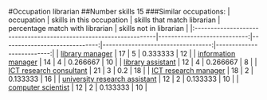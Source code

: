 #Occupation librarian
##Number skills 15
###Similar occupations:
| occupation                                                        |   skills in this occupation |   skills that match librarian |   percentage match with librarian |   skills not in librarian |
|:------------------------------------------------------------------|----------------------------:|------------------------------:|----------------------------------:|--------------------------:|
| [library manager](library_manager.md)                             |                          17 |                             5 |                          0.333333 |                        12 |
| [information manager](information_manager.md)                     |                          14 |                             4 |                          0.266667 |                        10 |
| [library assistant](library_assistant.md)                         |                          12 |                             4 |                          0.266667 |                         8 |
| [ICT research consultant](ICT_research_consultant.md)             |                          21 |                             3 |                          0.2      |                        18 |
| [ICT research manager](ICT_research_manager.md)                   |                          18 |                             2 |                          0.133333 |                        16 |
| [university research assistant](university_research_assistant.md) |                          12 |                             2 |                          0.133333 |                        10 |
| [computer scientist](computer_scientist.md)                       |                          12 |                             2 |                          0.133333 |                        10 |
